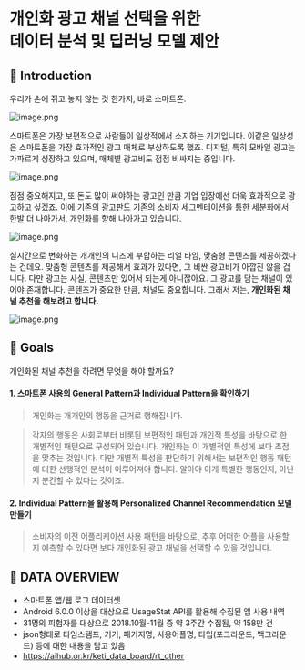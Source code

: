 # **개인화 광고 채널 선택을 위한**<br/>**데이터 분석 및 딥러닝 모델 제안**

## **🔸 Introduction**

우리가 손에 쥐고 놓지 않는 것 한가지, 바로 스마트폰.

![image.png](attachment:48c6d0e5-2f8d-4ef7-97d0-3589d13bd175.png)

스마트폰은 가장 보편적으로 사람들이 일상적에서 소지하는 기기입니다. 이같은 일상성은 스마트폰을 가장 효과적인 광고 매체로 부상하도록 했죠. 디지털, 특히 모바일 광고는 가파르게 성장하고 있으며, 매체별 광고비도 점점 비싸지는 중입니다.

![image.png](attachment:036df242-f384-46d4-9a96-5976a93ab6fa.png)

점점 중요해지고, 또 돈도 많이 써야하는 광고인 만큼 기업 입장에선 더욱 효과적으로 광고하고 싶겠죠. 이에 기존의 광고판도 기존의 소비자 세그멘테이션을 통한 세분화에서 한발 더 나아가서, 개인화를 향해 나아가고 있습니다. 

![image.png](attachment:3a086e86-305d-426e-bd36-23112ee84f90.png)

실시간으로 변화하는 개개인의 니즈에 부합하는 리얼 타임, 맞춤형 콘텐츠를 제공하겠다는 건데요. 맞춤형 콘텐츠를 제공해서 효과가 있다면, 그 비싼 광고비가 아깝진 않을 겁니다. 다만 광고는 사실, 콘텐츠만 있어서 되는게 아니잖아요. 그 광고를 담는 채널이 있어야 존재합니다. 콘텐츠가 중요한 만큼, 채널도 중요합니다.
그래서 저는,
**개인화된 채널 추천을 해보려고 합니다.**

![image.png](attachment:04c12bb6-0cfe-4924-a646-b97255d2d87b.png)

## **🔸 Goals**

개인화된 채널 추천을 하려면 무엇을 해야 할까요?
#### 1. 스마트폰 사용의 General Pattern과 Individual Pattern을 확인하기
> 개인화는 개개인의 행동을 근거로 행해집니다.

> 각자의 행동은 사회로부터 비롯된 보편적인 패턴과 개인적 특성을 바탕으로 한 개별적인 패턴으로 구성되어 있습니다. 개인화는 이 개별적인 특성에 보다 초점을 맞추는 것입니다. 다만 개별적 특성을 판단하기 위해서는 보편적인 행동 패턴에 대한 선행적인 분석이 이루어져야 합니다. 알아야 이게 특별한 행동인지, 아닌지 분간할 수 있다는 것이죠.

#### 2. Individual Pattern을 활용해 Personalized Channel Recommendation 모델 만들기
> 소비자의 이전 어플리케이션 사용 패턴을 바탕으로, 추후 어떠한 어플을 사용할 지 예측할 수 있다면 보다 개인화된 광고 채널을 선택할 수 있을 것입니다. 

## **🔸 DATA OVERVIEW**
- 스마트폰 앱/웹 로그 데이터셋
- Android 6.0.0 이상을 대상으로 UsageStat API를 활용해 수집된 앱 사용 내역
- 31명의 피험자를 대상으로 2018.10월-11월 중 약 3주간 수집됨, 약 158만 건
- json형태로 타임스탬프, 기기, 패키지명, 사용어플명, 타입(포그라운드, 백그라운드) 등에 대한 내용을 담고 있음
- https://aihub.or.kr/keti_data_board/rt_other
